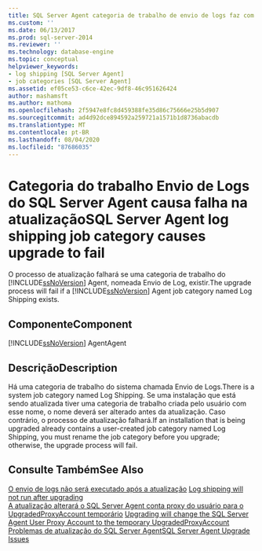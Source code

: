 ```yaml
---
title: SQL Server Agent categoria de trabalho de envio de logs faz com que a atualização falhe | Microsoft Docs
ms.custom: ''
ms.date: 06/13/2017
ms.prod: sql-server-2014
ms.reviewer: ''
ms.technology: database-engine
ms.topic: conceptual
helpviewer_keywords:
- log shipping [SQL Server Agent]
- job categories [SQL Server Agent]
ms.assetid: ef05ce53-c6ce-42ec-9df8-46c951626424
author: mashamsft
ms.author: mathoma
ms.openlocfilehash: 2f5947e8fc8d459388fe35d86c75666e25b5d907
ms.sourcegitcommit: ad4d92dce894592a259721a1571b1d8736abacdb
ms.translationtype: MT
ms.contentlocale: pt-BR
ms.lasthandoff: 08/04/2020
ms.locfileid: "87686035"
---
```

# <a name="sql-server-agent-log-shipping-job-category-causes-upgrade-to-fail"></a><span data-ttu-id="70679-102">Categoria do trabalho Envio de Logs do SQL Server Agent causa falha na atualização</span><span class="sxs-lookup"><span data-stu-id="70679-102">SQL Server Agent log shipping job category causes upgrade to fail</span></span>
  <span data-ttu-id="70679-103">O processo de atualização falhará se uma categoria de trabalho do [!INCLUDE[ssNoVersion](../../includes/ssnoversion-md.md)] Agent, nomeada Envio de Log, existir.</span><span class="sxs-lookup"><span data-stu-id="70679-103">The upgrade process will fail if a [!INCLUDE[ssNoVersion](../../includes/ssnoversion-md.md)] Agent job category named Log Shipping exists.</span></span>  
  
## <a name="component"></a><span data-ttu-id="70679-104">Componente</span><span class="sxs-lookup"><span data-stu-id="70679-104">Component</span></span>  
 [!INCLUDE[ssNoVersion](../../includes/ssnoversion-md.md)] <span data-ttu-id="70679-105">Agent</span><span class="sxs-lookup"><span data-stu-id="70679-105">Agent</span></span>  
  
## <a name="description"></a><span data-ttu-id="70679-106">Descrição</span><span class="sxs-lookup"><span data-stu-id="70679-106">Description</span></span>  
 <span data-ttu-id="70679-107">Há uma categoria de trabalho do sistema chamada Envio de Logs.</span><span class="sxs-lookup"><span data-stu-id="70679-107">There is a system job category named Log Shipping.</span></span> <span data-ttu-id="70679-108">Se uma instalação que está sendo atualizada tiver uma categoria de trabalho criada pelo usuário com esse nome, o nome deverá ser alterado antes da atualização. Caso contrário, o processo de atualização falhará.</span><span class="sxs-lookup"><span data-stu-id="70679-108">If an installation that is being upgraded already contains a user-created job category named Log Shipping, you must rename the job category before you upgrade; otherwise, the upgrade process will fail.</span></span>  
  
## <a name="see-also"></a><span data-ttu-id="70679-109">Consulte Também</span><span class="sxs-lookup"><span data-stu-id="70679-109">See Also</span></span>  
 <span data-ttu-id="70679-110">[O envio de logs não será executado após a atualização](../../../2014/sql-server/install/log-shipping-will-not-run-after-upgrading.md) </span><span class="sxs-lookup"><span data-stu-id="70679-110">[Log shipping will not run after upgrading](../../../2014/sql-server/install/log-shipping-will-not-run-after-upgrading.md) </span></span>  
 <span data-ttu-id="70679-111">[A atualização alterará o SQL Server Agent conta proxy do usuário para o UpgradedProxyAccount temporário](../../../2014/sql-server/install/upgrading-changes-sql-server-agent-user-proxy-account-to-temporary-account.md) </span><span class="sxs-lookup"><span data-stu-id="70679-111">[Upgrading will change the SQL Server Agent User Proxy Account to the temporary UpgradedProxyAccount](../../../2014/sql-server/install/upgrading-changes-sql-server-agent-user-proxy-account-to-temporary-account.md) </span></span>  
 [<span data-ttu-id="70679-112">Problemas de atualização do SQL Server Agent</span><span class="sxs-lookup"><span data-stu-id="70679-112">SQL Server Agent Upgrade Issues</span></span>](../../../2014/sql-server/install/sql-server-agent-upgrade-issues.md)  
  
  
